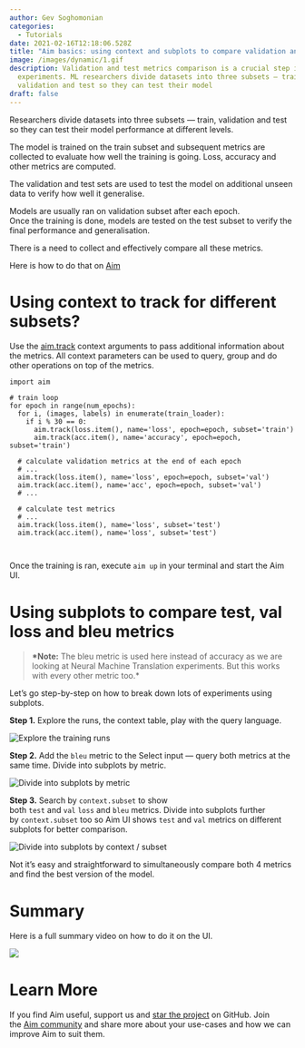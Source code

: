 ```yaml
---
author: Gev Soghomonian
categories:
  - Tutorials
date: 2021-02-16T12:18:06.528Z
title: "Aim basics: using context and subplots to compare validation and test metrics"
image: /images/dynamic/1.gif
description: Validation and test metrics comparison is a crucial step in ML
  experiments. ML researchers divide datasets into three subsets — train,
  validation and test so they can test their model
draft: false
---
```

Researchers divide datasets into three subsets — train, validation and test so they can test their model performance at different levels.

The model is trained on the train subset and subsequent metrics are collected to evaluate how well the training is going. Loss, accuracy and other metrics are computed.

The validation and test sets are used to test the model on additional unseen data to verify how well it generalise.

Models are usually ran on validation subset after each epoch.\
Once the training is done, models are tested on the test subset to verify the final performance and generalisation.

There is a need to collect and effectively compare all these metrics.

Here is how to do that on [Aim](https://github.com/aimhubio/aim)

# Using context to track for different subsets?



Use the [aim.track](https://github.com/aimhubio/aim#track) context arguments to pass additional information about the metrics. All context parameters can be used to query, group and do other operations on top of the metrics.

```
import aim

# train loop
for epoch in range(num_epochs):
  for i, (images, labels) in enumerate(train_loader):
    if i % 30 == 0:
      aim.track(loss.item(), name='loss', epoch=epoch, subset='train')
      aim.track(acc.item(), name='accuracy', epoch=epoch, subset='train')
    
  # calculate validation metrics at the end of each epoch
  # ...
  aim.track(loss.item(), name='loss', epoch=epoch, subset='val')
  aim.track(acc.item(), name='acc', epoch=epoch, subset='val')
  # ...
  
  # calculate test metrics 
  # ...
  aim.track(loss.item(), name='loss', subset='test')
  aim.track(acc.item(), name='loss', subset='test')
   
  
```

Once the training is ran, execute `aim up` in your terminal and start the Aim UI.

# Using subplots to compare test, val loss and bleu metrics

> **\*Note:** The bleu metric is used here instead of accuracy as we are looking at Neural Machine Translation experiments. But this works with every other metric too.*

Let’s go step-by-step on how to break down lots of experiments using subplots.

**Step 1.** Explore the runs, the context table, play with the query language.

![](/images/dynamic/1_tfc_fuc-axk07z3-a7jsmg.gif "Explore the training runs")

**Step 2.** Add the `bleu` metric to the Select input — query both metrics at the same time. Divide into subplots by metric.

![](https://miro.medium.com/max/1400/1*BQK8qGoG3v4KMpssvzC0hw.gif "Divide into subplots by metric")

**Step 3.** Search by `context.subset` to show both `test` and `val` `loss` and `bleu` metrics. Divide into subplots further by `context.subset` too so Aim UI shows `test` and `val` metrics on different subplots for better comparison.

![](https://miro.medium.com/max/1400/1*fSm2PyNwbcBaAoZceq6Qsw.gif "Divide into subplots by context / subset")

Not it’s easy and straightforward to simultaneously compare both 4 metrics and find the best version of the model.

# Summary

Here is a full summary video on how to do it on the UI.

![](https://youtu.be/jPNZ7JVkA-c)

# Learn More

If you find Aim useful, support us and [star the project](https://github.com/aimhubio/aim) on GitHub. Join the [Aim community](https://slack.aimstack.io/) and share more about your use-cases and how we can improve Aim to suit them.